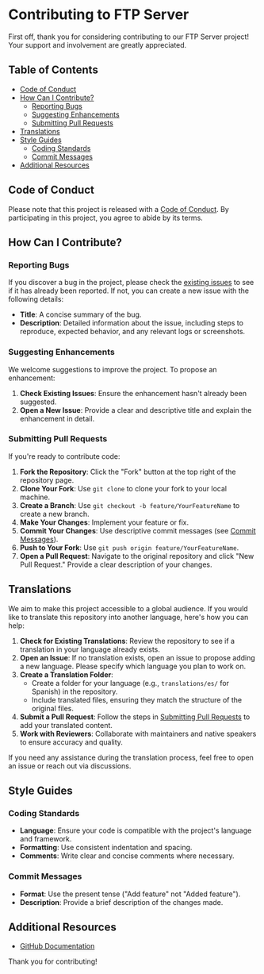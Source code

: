 # Contributing to FTP Server

First off, thank you for considering contributing to our FTP Server project! Your support and involvement are greatly appreciated.

## Table of Contents

- [Code of Conduct](#code-of-conduct)
- [How Can I Contribute?](#how-can-i-contribute)
  - [Reporting Bugs](#reporting-bugs)
  - [Suggesting Enhancements](#suggesting-enhancements)
  - [Submitting Pull Requests](#submitting-pull-requests)
- [Translations](#Translations)
- [Style Guides](#style-guides)
  - [Coding Standards](#coding-standards)
  - [Commit Messages](#commit-messages)
- [Additional Resources](#additional-resources)

## Code of Conduct

Please note that this project is released with a [Code of Conduct](CODE_OF_CONDUCT.md). By participating in this project, you agree to abide by its terms.

## How Can I Contribute?

### Reporting Bugs

If you discover a bug in the project, please check the [existing issues](https://github.com/sporestudio/stream-server/issues) to see if it has already been reported. If not, you can create a new issue with the following details:

- **Title**: A concise summary of the bug.
- **Description**: Detailed information about the issue, including steps to reproduce, expected behavior, and any relevant logs or screenshots.

### Suggesting Enhancements

We welcome suggestions to improve the project. To propose an enhancement:

1. **Check Existing Issues**: Ensure the enhancement hasn't already been suggested.
2. **Open a New Issue**: Provide a clear and descriptive title and explain the enhancement in detail.

### Submitting Pull Requests

If you're ready to contribute code:

1. **Fork the Repository**: Click the "Fork" button at the top right of the repository page.
2. **Clone Your Fork**: Use `git clone` to clone your fork to your local machine.
3. **Create a Branch**: Use `git checkout -b feature/YourFeatureName` to create a new branch.
4. **Make Your Changes**: Implement your feature or fix.
5. **Commit Your Changes**: Use descriptive commit messages (see [Commit Messages](#commit-messages)).
6. **Push to Your Fork**: Use `git push origin feature/YourFeatureName`.
7. **Open a Pull Request**: Navigate to the original repository and click "New Pull Request." Provide a clear description of your changes.

## Translations

We aim to make this project accessible to a global audience. If you would like to translate this repository into another language, here's how you can help:

1. **Check for Existing Translations**: Review the repository to see if a translation in your language already exists.
2. **Open an Issue**: If no translation exists, open an issue to propose adding a new language. Please specify which language you plan to work on.
3. **Create a Translation Folder**: 
   - Create a folder for your language (e.g., `translations/es/` for Spanish) in the repository.
   - Include translated files, ensuring they match the structure of the original files.
4. **Submit a Pull Request**: Follow the steps in [Submitting Pull Requests](#submitting-pull-requests) to add your translated content.
5. **Work with Reviewers**: Collaborate with maintainers and native speakers to ensure accuracy and quality.

If you need any assistance during the translation process, feel free to open an issue or reach out via discussions.


## Style Guides

### Coding Standards

- **Language**: Ensure your code is compatible with the project's language and framework.
- **Formatting**: Use consistent indentation and spacing.
- **Comments**: Write clear and concise comments where necessary.

### Commit Messages

- **Format**: Use the present tense ("Add feature" not "Added feature").
- **Description**: Provide a brief description of the changes made.

## Additional Resources

- [GitHub Documentation](https://docs.github.com/)

Thank you for contributing!